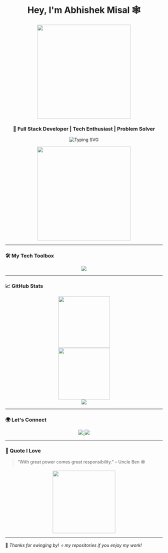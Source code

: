 <h1 align="center">Hey, I'm Abhishek Misal 🕸️</h1>

<p align="center">
  <img src="https://media.giphy.com/media/11JTxkrmq4bGE0/giphy.gif" width="300" />
</p>

<h3 align="center">🚀 Full Stack Developer | Tech Enthusiast | Problem Solver</h3>

<p align="center">
  <img src="https://readme-typing-svg.herokuapp.com?font=Fira+Code&size=24&pause=1000&center=true&vCenter=true&color=00F9FF&width=435&lines=Hi+there!+I'm+Abhishek+Misal;Full+Stack+Developer+from+IIIT+Vadodara;Love+to+build+cool+projects+%F0%9F%92%BB" alt="Typing SVG" />
</p>

<!-- Spider-Man Animation -->
<p align="center">
  <img src="https://raw.githubusercontent.com/abhishekmisal2169/abhishekmisal2169/main/spiderman-running.gif" width="300" />
</p>

---

### 🛠️ My Tech Toolbox

<div align="center">
  <img src="https://skillicons.dev/icons?i=java,python,js,ts,react,nextjs,nodejs,express,tailwind,postgres,mongodb,git,github,redis,postman,matlab,prisma" />
</div>

---

### 📈 GitHub Stats

<p align="center">
  <img src="https://github-readme-stats.vercel.app/api?username=abhishekmisal2169&show_icons=true&theme=radical" height="165" />
  <br />
  <img src="https://github-readme-streak-stats.herokuapp.com/?user=abhishekmisal2169&theme=dark" height="165" />
  <br />
  <img src="https://github-readme-stats.vercel.app/api/top-langs/?username=abhishekmisal2169&layout=compact&theme=gruvbox" />
</p>

---

### 🌍 Let's Connect

<p align="center">
  <a href="https://www.linkedin.com/in/abhishekmisal2169/">
    <img src="https://img.shields.io/badge/LinkedIn-blue?style=for-the-badge&logo=linkedin&logoColor=white"/>
  </a>
  <a href="mailto:youremail@example.com">
    <img src="https://img.shields.io/badge/Gmail-red?style=for-the-badge&logo=gmail&logoColor=white"/>
  </a>
</p>

---

### 🎯 Quote I Love

> “With great power comes great responsibility.” – Uncle Ben 🕸️

<p align="center">
  <img src="https://media.giphy.com/media/l0Exk8EUzSLsrErEQ/giphy.gif" width="200">
</p>

---

🧡 _Thanks for swinging by! ⭐ my repositories if you enjoy my work!_

